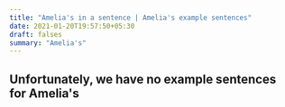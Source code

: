 ```yaml
---
title: "Amelia's in a sentence | Amelia's example sentences"
date: 2021-01-20T19:57:50+05:30
draft: falses
summary: "Amelia's"
---
```

## Unfortunately, we have no example sentences for Amelia's                 
